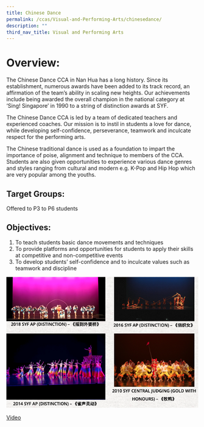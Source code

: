 ```yaml
---
title: Chinese Dance
permalink: /ccas/Visual-and-Performing-Arts/chinesedance/
description: ""
third_nav_title: Visual and Performing Arts
---
```

# Overview:

The Chinese Dance CCA in Nan Hua has a long history. Since its establishment, numerous awards have been added to its track record, an affirmation of the team’s ability in scaling new heights. Our achievements include being awarded the overall champion in the national category at ‘Sing! Singapore’ in 1990 to a string of distinction awards at SYF.

The Chinese Dance CCA is led by a team of dedicated teachers and experienced coaches. Our mission is to instil in students a love for dance, while developing self-confidence, perseverance, teamwork and inculcate respect for the performing arts.

The Chinese traditional dance is used as a foundation to impart the importance of poise, alignment and technique to members of the CCA. Students are also given opportunities to experience various dance genres and styles ranging from cultural and modern e.g. K-Pop and Hip Hop which are very popular among the youths.

## Target Groups:

Offered to P3 to P6 students

## Objectives:

1. To teach students basic dance movements and techniques
2. To provide platforms and opportunities for students to apply their skills at competitive and non-competitive events
3. To develop students’ self-confidence and to inculcate values such as teamwork and discipline

![](/images/nanhuass9.png)

[Video](https://drive.google.com/file/d/1JXiK0GR6gH6Nvq8uZKfHOlHZcN8I4sKv/view)